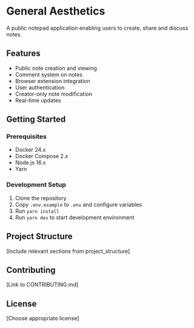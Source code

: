 # General Aesthetics

A public notepad application enabling users to create, share and discuss notes.

## Features
- Public note creation and viewing
- Comment system on notes
- Browser extension integration
- User authentication
- Creator-only note modification
- Real-time updates

## Getting Started

### Prerequisites
- Docker 24.x
- Docker Compose 2.x
- Node.js 16.x
- Yarn

### Development Setup
1. Clone the repository
2. Copy `.env.example` to `.env` and configure variables
3. Run `yarn install`
4. Run `yarn dev` to start development environment

## Project Structure
[Include relevant sections from project_structure]

## Contributing
[Link to CONTRIBUTING.md]

## License
[Choose appropriate license] 